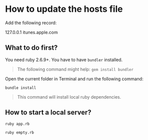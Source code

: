 # How to update the hosts file

Add the following record:

127.0.0.1 itunes.apple.com

## What to do first?

You need ruby 2.6.9+.
You have to have `bundler` installed.

> The following command might help:
`gem install bundler`

Open the current folder in Terminal and run the following command:

`bundle install`

> This command will install local ruby dependencies.

## How to start a local server?

```bash
ruby app.rb
```

```bash
ruby empty.rb
```
